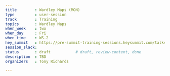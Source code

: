 ```yaml
---
title        : Wardley Maps (MON)
type         : user-session
track        : Training
topics       : Wardley Maps
when_week    : two
when_day     : Fri
when_time    : WS-2
hey_summit   : https://pre-summit-training-sessions.heysummit.com/talks/introduction-to-wardley-mapping-3/
session_slack:
status       : draft           # draft, review-content, done
description  : TBD
organizers   : Tony Richards

---
```


<!--(add intro)

## WHY

(...)

## What

(...)

## Outcomes

(...)

## References

(...)


## Previous-->
